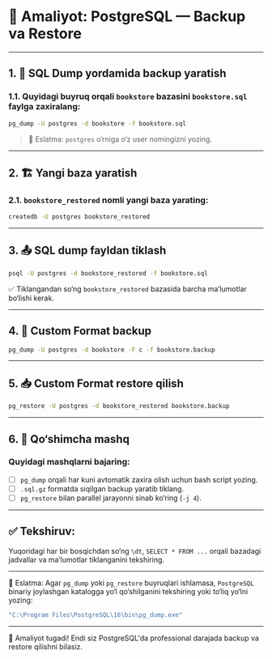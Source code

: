 # 🧪 Amaliyot: PostgreSQL — Backup va Restore

---

## 1. 🔧 SQL Dump yordamida backup yaratish

### 1.1. Quyidagi buyruq orqali `bookstore` bazasini `bookstore.sql` faylga zaxiralang:

```bash
pg_dump -U postgres -d bookstore -f bookstore.sql
```

> 🧠 Eslatma: `postgres` o‘rniga o‘z user nomingizni yozing.

---

## 2. 🏗 Yangi baza yaratish

### 2.1. `bookstore_restored` nomli yangi baza yarating:

```bash
createdb -U postgres bookstore_restored
```

---

## 3. 📤 SQL dump fayldan tiklash

```bash
psql -U postgres -d bookstore_restored -f bookstore.sql
```

✅ Tiklangandan so‘ng `bookstore_restored` bazasida barcha ma’lumotlar bo‘lishi kerak.

---

## 4. 🎒 Custom Format backup

```bash
pg_dump -U postgres -d bookstore -F c -f bookstore.backup
```

---

## 5. 📥 Custom Format restore qilish

```bash
pg_restore -U postgres -d bookstore_restored bookstore.backup
```

---

## 6. 🧪 Qo‘shimcha mashq

### Quyidagi mashqlarni bajaring:

- [ ] `pg_dump` orqali har kuni avtomatik zaxira olish uchun bash script yozing.
- [ ] `.sql.gz` formatda siqilgan backup yaratib tiklang.
- [ ] `pg_restore` bilan parallel jarayonni sinab ko‘ring (`-j 4`).

---

## ✅ Tekshiruv:

Yuqoridagi har bir bosqichdan so‘ng `\dt`, `SELECT * FROM ...` orqali bazadagi jadvallar va ma’lumotlar tiklanganini tekshiring.

---

📌 Eslatma:
Agar `pg_dump` yoki `pg_restore` buyruqlari ishlamasa, `PostgreSQL` binariy joylashgan katalogga yo‘l qo‘shilganini tekshiring yoki to‘liq yo‘lni yozing:
```bash
"C:\Program Files\PostgreSQL\16\bin\pg_dump.exe"
```

---

🏁 Amaliyot tugadi! Endi siz PostgreSQL'da professional darajada backup va restore qilishni bilasiz.
